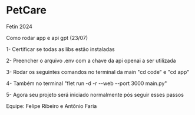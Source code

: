 # PetCare
Fetin 2024

Como rodar app e api gpt (23/07)

1- Certificar se todas as libs estão instaladas

2- Preencher o arquivo .env com a chave da api openai a ser utilizada

3- Rodar os seguintes comandos no terminal da main "cd code" e "cd app"

4- Também no terminal "flet run -d -r --web --port 3000 main.py"

5- Agora seu projeto será iniciado normalmente pós seguir esses passos


Equipe: 
Felipe Ribeiro
e
Antônio Faria
